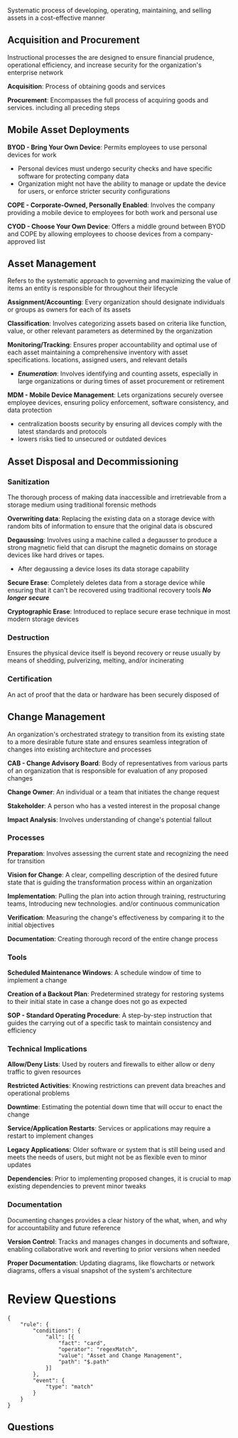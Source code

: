 Systematic process of developing, operating, maintaining, and selling assets in a cost-effective manner

## Acquisition and Procurement

Instructional processes the are designed to ensure financial prudence, operational efficiency, and increase security for the organization's enterprise network

**Acquisition**: Process of obtaining goods and services

**Procurement**: Encompasses the full process of acquiring goods and services. including all preceding steps

## Mobile Asset Deployments

**BYOD - Bring Your Own Device**: Permits employees to use personal devices for work
- Personal devices must undergo security checks and have specific software for protecting company data
- Organization might not have the ability to manage or update the device for users, or enforce stricter security configurations

**COPE - Corporate-Owned, Personally Enabled**: Involves the company providing a mobile device to employees for both work and personal use

**CYOD - Choose Your Own Device**: Offers a middle ground between BYOD and COPE by allowing employees to choose devices from a company-approved list

## Asset Management

Refers to the systematic approach to governing and maximizing the value of items an entity is responsible for throughout their lifecycle

**Assignment/Accounting**: Every organization should designate individuals or groups as owners for each of its assets

**Classification**: Involves categorizing assets based on criteria like function, value, or other relevant parameters as determined by the organization

**Monitoring/Tracking**: Ensures proper accountability and optimal use of each asset maintaining a comprehensive inventory with asset specifications. locations, assigned users, and relevant details
- ***Enumeration***: Involves identifying and counting assets, especially in large organizations or during times of asset procurement or retirement

**MDM - Mobile Device Management**: Lets organizations securely oversee employee devices, ensuring policy enforcement, software consistency, and data protection
- centralization boosts security by ensuring all devices comply with the latest standards and protocols
- lowers risks tied to unsecured or outdated devices

## Asset Disposal and Decommissioning

### Sanitization

The thorough process of making data inaccessible and irretrievable from a storage medium using traditional forensic methods

**Overwriting data**: Replacing the existing data on a storage device with random bits of information to ensure that the original data is obscured

**Degaussing**: Involves using a machine called a degausser to produce a strong magnetic field that can disrupt the magnetic domains on storage devices like hard drives or tapes. 

- After degaussing a device loses its data storage capability

**Secure Erase**: Completely deletes data from a storage device while ensuring that it can't be recovered using traditional recovery tools ***No longer secure***

**Cryptographic Erase**: Introduced to replace secure erase technique in most modern storage devices

### Destruction

Ensures the physical device itself is beyond recovery or reuse usually by means of shedding, pulverizing, melting, and/or incinerating

### Certification

An act of proof that the data or hardware has been securely disposed of

## Change Management

An organization's orchestrated strategy to transition from its existing state to a more desirable future state and ensures seamless integration of changes into existing architecture and processes

**CAB - Change Advisory Board**: Body of representatives from various parts of an organization that is responsible for evaluation of any proposed changes

**Change Owner**: An individual or a team that initiates the change request

**Stakeholder**: A person who has a vested interest in the proposal change

**Impact Analysis**: Involves understanding of change's potential fallout

### Processes

**Preparation**: Involves assessing the current state and recognizing the need for transition

**Vision for Change**: A clear, compelling description of the desired future state that is guiding the transformation process within an organization

**Implementation**: Pulling the plan into action through training, restructuring teams, Introducing new technologies. and/or continuous communication

**Verification**: Measuring the change's effectiveness by comparing it to the initial objectives

**Documentation**: Creating thorough record of the entire change process 

### Tools

**Scheduled Maintenance Windows**: A schedule window of time to implement a change

**Creation of a Backout Plan**: Predetermined strategy for restoring systems to their initial state in case a change does not go as expected

**SOP - Standard Operating Procedure**: A step-by-step instruction that guides the carrying out of a specific task to maintain consistency and efficiency

### Technical Implications

**Allow/Deny Lists**: Used by routers and firewalls to either allow or deny traffic to given resources

**Restricted Activities**: Knowing restrictions can prevent data breaches and operational problems

**Downtime**: Estimating the potential down time that will occur to enact the change  

**Service/Application Restarts**: Services or applications may require a restart to implement changes

**Legacy Applications**: Older software or system that is still being used and meets the needs of users, but might not be as flexible even to minor updates

**Dependencies**: Prior to implementing proposed changes, it is crucial to map existing dependencies to prevent minor tweaks 
### Documentation

Documenting changes provides a clear history of the what, when, and why for accountability and future reference

**Version Control**: Tracks and manages changes in documents and software, enabling collaborative work and reverting to prior versions when needed 

**Proper Documentation**: Updating diagrams, like flowcharts or network diagrams, offers a visual snapshot of the system's architecture
# Review Questions

```aosr-deck-config
{
	"rule": {
		"conditions": {
			"all": [{
				"fact": "card",
				"operator": "regexMatch",
				"value": "Asset and Change Management",
				"path": "$.path"
			}]
		},
		"event": {
			"type": "match"
		}
	}
}
```

## Questions

